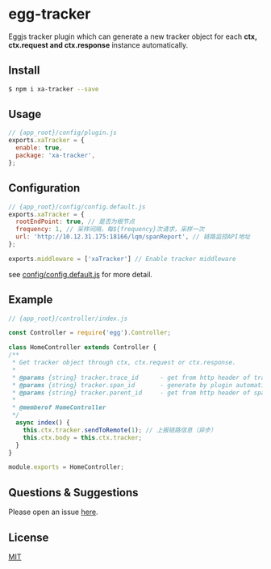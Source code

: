 # egg-tracker

  Eggjs tracker plugin which can generate a new tracker object for each **ctx, ctx.request and ctx.response** instance automatically.

## Install

```bash
$ npm i xa-tracker --save
```

## Usage

```js
// {app_root}/config/plugin.js
exports.xaTracker = {
  enable: true,
  package: 'xa-tracker',
};
```

## Configuration

```js
// {app_root}/config/config.default.js
exports.xaTracker = {
  rootEndPoint: true, // 是否为根节点
  frequency: 1, // 采样间隔，每${frequency}次请求，采样一次
  url: 'http://10.12.31.175:18166/lqm/spanReport', // 链路监控API地址
};

exports.middleware = ['xaTracker'] // Enable tracker middleware

```

see [config/config.default.js](config/config.default.js) for more detail.

## Example
```js
// {app_root}/controller/index.js

const Controller = require('egg').Controller;

class HomeController extends Controller {
/**
 * Get tracker object through ctx, ctx.request or ctx.response.
 *
 * @params {string} tracker.trace_id      - get from http header of trace-id or autoGenerate by plugin if rootEndPoint is true.
 * @params {string} tracker.span_id       - generate by plugin automatically.
 * @params {string} tracker.parent_id     - get from http header of span-id or autoGenerate by plugin if rootEndPoint is true.
 * 
 * @memberof HomeController
 */
  async index() {
    this.ctx.tracker.sendToRemote(1); // 上报链路信息（异步）
    this.ctx.body = this.ctx.tracker;
  }
}

module.exports = HomeController;
```


## Questions & Suggestions

Please open an issue [here](https://github.com/JsonMa/egg-tracker/issues).

## License

[MIT](LICENSE)
